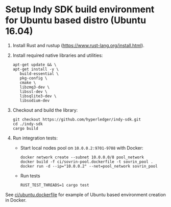 # Setup Indy SDK build environment for Ubuntu based distro (Ubuntu 16.04)

1. Install Rust and rustup (https://www.rust-lang.org/install.html).
2. Install required native libraries and utilities:
   
   ```
   apt-get update && \
   apt-get install -y \
      build-essential \
      pkg-config \
      cmake \
      libzmq3-dev \
      libssl-dev \
      libsqlite3-dev \
      libsodium-dev
   ```
3. Checkout and build the library:
   
   ```
   git checkout https://github.com/hyperledger/indy-sdk.git
   cd ./indy-sdk
   cargo build
   ```
4. Run integration tests:
   * Start local nodes pool on `10.0.0.2:9701-9708` with Docker:
     
     ```
     docker network create --subnet 10.0.0.0/8 pool_network
     docker build -f ci/sovrin-pool.dockerfile -t sovrin_pool .
     docker run -d --ip="10.0.0.2" --net=pool_network sovrin_pool
     ```
   * Run tests
     
     ```
     RUST_TEST_THREADS=1 cargo test
     ```

See [ci/ubuntu.dockerfile](https://github.com/hyperledger/indy-sdk/tree/master/ci/ubuntu.dockerfile) for example of Ubuntu based environment creation in Docker.